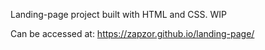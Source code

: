 Landing-page project built with HTML and CSS. WIP

Can be accessed at: https://zapzor.github.io/landing-page/
